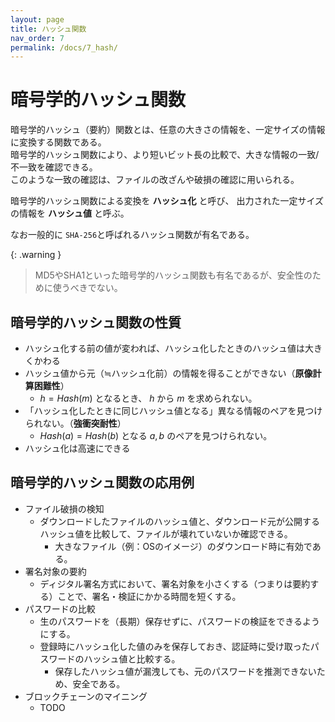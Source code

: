 ```yaml
---
layout: page
title: ハッシュ関数
nav_order: 7
permalink: /docs/7_hash/
---
```


<script>
    MathJax = {
      tex: {
        inlineMath: [['$','$'], ['\\(','\\)']],
        processEscapes: true,
        tags: "ams",
        autoload: {
          color: [],
          colorV2: ['color']
        },
        packages: {'[+]': ['noerrors']}
      },
      chtml: {
        matchFontHeight: false,
        displayAlign: "left",
        displayIndent: "2em"
      },
      options: {
        renderActions: {
          /* add a new named action to render <script type="math/tex"> */
          find_script_mathtex: [10, function (doc) {
            for (const node of document.querySelectorAll('script[type^="math/tex"]')) {
              const display = !!node.type.match(/; *mode=display/);
              const math = new doc.options.MathItem(node.textContent, doc.inputJax[0], display);
              const text = document.createTextNode('');
              node.parentNode.replaceChild(text, node);
              math.start = {node: text, delim: '', n: 0};
              math.end = {node: text, delim: '', n: 0};
              doc.math.push(math);
            }
          }, '']
        }
      },
      loader: {
        load: ['[tex]/noerrors']
      }
    };
</script>
<script async src="https://cdn.jsdelivr.net/npm/mathjax@3/es5/tex-chtml.js" id="MathJax-script"></script>



# 暗号学的ハッシュ関数

暗号学的ハッシュ（要約）関数とは、任意の大きさの情報を、一定サイズの情報に変換する関数である。  
  暗号学的ハッシュ関数により、より短いビット長の比較で、大きな情報の一致/不一致を確認できる。  
   このような一致の確認は、ファイルの改ざんや破損の確認に用いられる。

暗号学的ハッシュ関数による変換を **ハッシュ化** と呼び、
出力された一定サイズの情報を **ハッシュ値** と呼ぶ。

なお一般的に `SHA-256`と呼ばれるハッシュ関数が有名である。
  
{: .warning }
> MD5やSHA1といった暗号学的ハッシュ関数も有名であるが、安全性のために使うべきでない。

## 暗号学的ハッシュ関数の性質

- ハッシュ化する前の値が変われば、ハッシュ化したときのハッシュ値は大きくかわる
- ハッシュ値から元（≒ハッシュ化前）の情報を得ることができない（**原像計算困難性**）
  - $h = Hash(m)$ となるとき、 $h$ から $m$ を求められない。
- 「ハッシュ化したときに同じハッシュ値となる」異なる情報のペアを見つけられない。（**強衝突耐性**）
  - $Hash(a) = Hash(b)$ となる $a, b$ のペアを見つけられない。
- ハッシュ化は高速にできる

## 暗号学的ハッシュ関数の応用例

- ファイル破損の検知
  - ダウンロードしたファイルのハッシュ値と、ダウンロード元が公開するハッシュ値を比較して、ファイルが壊れていないか確認できる。
    - 大きなファイル（例：OSのイメージ）のダウンロード時に有効である。
- 署名対象の要約
  - ディジタル署名方式において、署名対象を小さくする（つまりは要約する）ことで、署名・検証にかかる時間を短くする。
- パスワードの比較
  - 生のパスワードを（長期）保存せずに、パスワードの検証をできるようにする。
  - 登録時にハッシュ化した値のみを保存しておき、認証時に受け取ったパスワードのハッシュ値と比較する。
    - 保存したハッシュ値が漏洩しても、元のパスワードを推測できないため、安全である。
- ブロックチェーンのマイニング
  - TODO

